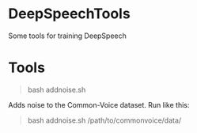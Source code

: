 # DeepSpeechTools
Some tools for training DeepSpeech

# Tools

> bash addnoise.sh

Adds noise to the Common-Voice dataset. Run like this:

> bash addnoise.sh /path/to/commonvoice/data/

